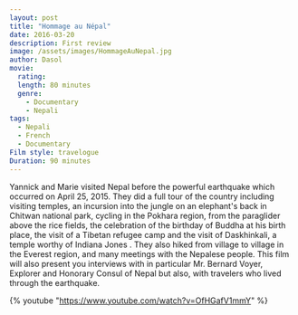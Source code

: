```yaml
---
layout: post
title: "Hommage au Népal"
date: 2016-03-20
description: First review
image: /assets/images/HommageAuNepal.jpg
author: Dasol
movie:
  rating: 
  length: 80 minutes
  genre: 
    - Documentary
    - Nepali
tags:
  - Nepali
  - French
  - Documentary
Film style: travelogue
Duration: 90 minutes
---
```


Yannick and Marie visited Nepal before the powerful earthquake which occurred on April 25, 2015. They did a full tour of the country including visiting temples, an incursion into the jungle on an elephant's back in Chitwan national park, cycling in the Pokhara region, from the paraglider above the rice fields, the celebration of the birthday of Buddha at his birth place, the visit of a Tibetan refugee camp and the visit of Daskhinkali, a temple worthy of Indiana Jones . They also hiked from village to village in the Everest region, and many meetings with the Nepalese people. This film will also present you interviews with in particular Mr. Bernard Voyer, Explorer and Honorary Consul of Nepal but also, with travelers who lived through the earthquake.

{% youtube "https://www.youtube.com/watch?v=OfHGafV1mmY" %}

